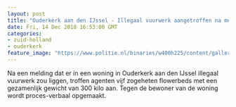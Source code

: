 ```yaml
---
layout: post
title: "Ouderkerk aan den IJssel - Illegaal vuurwerk aangetroffen na melding"
date: Fri, 14 Dec 2018 16:53:00 GMT
categories: 
- zuid-holland 
- ouderkerk 
feature_image: "https://www.politie.nl/binaries/w400h225/content/gallery/politie/nieuws/2018/december/06-dh/vuurwerk-2.jpg"
---
```


Na een melding dat er in een woning in Ouderkerk aan den IJssel illegaal vuurwerk zou liggen, troffen agenten vijf zogeheten flowerbeds met een gezamenlijk gewicht van 300 kilo aan. Tegen de bewoner van de woning wordt proces-verbaal opgemaakt.
